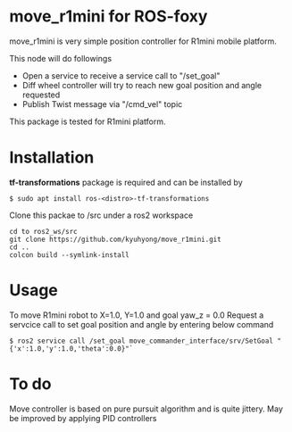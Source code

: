 # move_r1mini for ROS-foxy

move_r1mini is very simple position controller for R1mini mobile platform.

This node will do followings

- Open a service to receive a service call to "/set_goal"
- Diff wheel controller will try to reach new goal position and angle requested
- Publish Twist message via "/cmd_vel" topic

This package is tested for R1mini platform.


# Installation

**tf-transformations** package is required and can be installed by
```
$ sudo apt install ros-<distro>-tf-transformations
```

Clone this packae to /src under a ros2 workspace
```
cd to ros2_ws/src
git clone https://github.com/kyuhyong/move_r1mini.git
cd ..
colcon build --symlink-install
```

# Usage

To move R1mini robot to X=1.0, Y=1.0 and goal yaw_z = 0.0
Request a servcice call to set goal position and angle by entering below command
```
$ ros2 service call /set_goal move_commander_interface/srv/SetGoal "{'x':1.0,'y':1.0,'theta':0.0}"`
```

# To do

Move controller is based on pure pursuit algorithm and is quite jittery. 
May be improved by applying PID controllers

